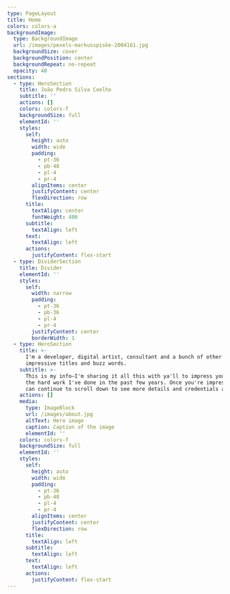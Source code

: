 ```yaml
---
type: PageLayout
title: Home
colors: colors-a
backgroundImage:
  type: BackgroundImage
  url: /images/pexels-markusspiske-2004161.jpg
  backgroundSize: cover
  backgroundPosition: center
  backgroundRepeat: no-repeat
  opacity: 40
sections:
  - type: HeroSection
    title: João Pedro Silva Coelho
    subtitle: ''
    actions: []
    colors: colors-f
    backgroundSize: full
    elementId: ''
    styles:
      self:
        height: auto
        width: wide
        padding:
          - pt-36
          - pb-48
          - pl-4
          - pr-4
        alignItems: center
        justifyContent: center
        flexDirection: row
      title:
        textAlign: center
        fontWeight: 400
      subtitle:
        textAlign: left
      text:
        textAlign: left
      actions:
        justifyContent: flex-start
  - type: DividerSection
    title: Divider
    elementId: ''
    styles:
      self:
        width: narrow
        padding:
          - pt-36
          - pb-36
          - pl-4
          - pr-4
        justifyContent: center
        borderWidth: 1
  - type: HeroSection
    title: >-
      I'm a developer, digital artist, consultant and a bunch of other
      impressive titles and buzz words.
    subtitle: >-
      This is my info—I'm sharing it all this with ya'll to impress you with all
      the hard work I've done in the past few years. Once you're impressed, you
      can continue to scroll down to see more details and credentials about me.
    actions: []
    media:
      type: ImageBlock
      url: /images/about.jpg
      altText: Hero image
      caption: Caption of the image
      elementId: ''
    colors: colors-f
    backgroundSize: full
    elementId: ''
    styles:
      self:
        height: auto
        width: wide
        padding:
          - pt-36
          - pb-48
          - pl-4
          - pr-4
        alignItems: center
        justifyContent: center
        flexDirection: row
      title:
        textAlign: left
      subtitle:
        textAlign: left
      text:
        textAlign: left
      actions:
        justifyContent: flex-start
---
```

